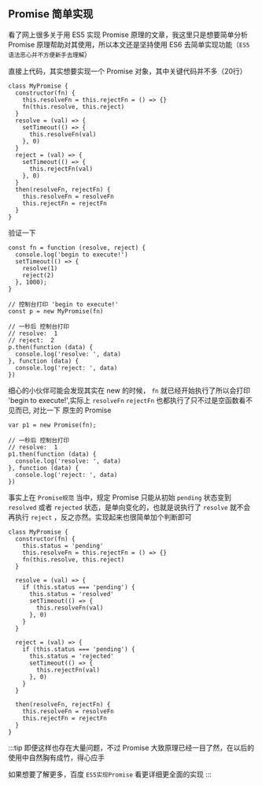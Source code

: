 ## Promise 简单实现

看了网上很多关于用 ES5 实现 Promise 原理的文章，我这里只是想要简单分析 Promise 原理帮助对其使用，所以本文还是坚持使用 ES6 去简单实现功能（`ES5 语法恶心并不方便新手去理解`）

直接上代码，其实想要实现一个 Promise 对象，其中关键代码并不多（20行）

```JS
class MyPromise {
  constructor(fn) {
    this.resolveFn = this.rejectFn = () => {}
    fn(this.resolve, this.reject)
  }
  resolve = (val) => {
    setTimeout(() => {
      this.resolveFn(val)
    }, 0)
  }
  reject = (val) => {
    setTimeout(() => {
      this.rejectFn(val)
    }, 0)
  }
  then(resolveFn, rejectFn) {
    this.resolveFn = resolveFn
    this.rejectFn = rejectFn
  }
}
```

验证一下

```JS
const fn = function (resolve, reject) {
  console.log('begin to execute!')
  setTimeout(() => {
    resolve(1)
    reject(2)
  }, 1000);
}

// 控制台打印 'begin to execute!'
const p = new MyPromise(fn)

// 一秒后 控制台打印 
// resolve:  1
// reject:  2
p.then(function (data) {
  console.log('resolve: ', data)
}, function (data) {
  console.log('reject: ', data)
})
```

细心的小伙伴可能会发现其实在 new 的时候， `fn` 就已经开始执行了所以会打印 'begin to execute!',实际上 `resolveFn` `rejectFn` 也都执行了只不过是空函数看不见而已, 对比一下 原生的 Promise

```JS
var p1 = new Promise(fn);

// 一秒后 控制台打印 
// resolve:  1
p1.then(function (data) {
  console.log('resolve: ', data)
}, function (data) {
  console.log('reject: ', data)
})
```

事实上在 `Promise规范` 当中，规定 Promise 只能从初始 `pending` 状态变到 `resolved` 或者 `rejected` 状态，是单向变化的，也就是说执行了 `resolve` 就不会再执行 `reject` ，反之亦然。实现起来也很简单加个判断即可

```JS
class MyPromise {
  constructor(fn) {
    this.status = 'pending'
    this.resolveFn = this.rejectFn = () => {}
    fn(this.resolve, this.reject)
  }

  resolve = (val) => {
    if (this.status === 'pending') {
      this.status = 'resolved'
      setTimeout(() => {
        this.resolveFn(val)
      }, 0)
    }
  }

  reject = (val) => {
    if (this.status === 'pending') {
      this.status = 'rejected'
      setTimeout(() => {
        this.rejectFn(val)
      }, 0)
    }
  }

  then(resolveFn, rejectFn) {
    this.resolveFn = resolveFn
    this.rejectFn = rejectFn
  }
}
```

:::tip
即便这样也存在大量问题，不过 Promise 大致原理已经一目了然，在以后的使用中自然胸有成竹，得心应手

如果想要了解更多，百度 `ES5实现Promise` 看更详细更全面的实现
:::